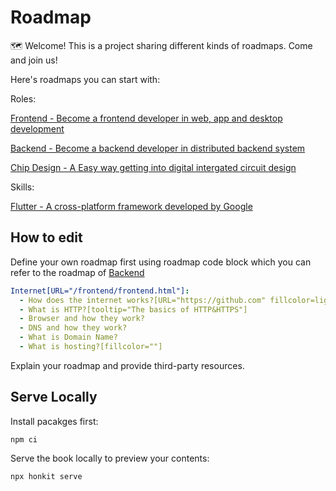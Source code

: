 # Roadmap

🗺 Welcome! This is a project sharing different kinds of roadmaps. Come and join us!

Here's roadmaps you can start with:

Roles:

[Frontend - Become a frontend developer in web, app and desktop development](/frontend/frontend.html)

[Backend - Become a backend developer in distributed backend system](/backend/backend.html)

[Chip Design - A Easy way getting into digital intergated circuit design](/chip/chip.html)

Skills:

[Flutter - A cross-platform framework developed by Google](/frontend/flutter.html)

## How to edit

Define your own roadmap first using roadmap code block which you can refer to the roadmap of [Backend](https://github.com/kleon1024/roadmap/blob/master/backend/backend.md)

```yaml
Internet[URL="/frontend/frontend.html"]:
  - How does the internet works?[URL="https://github.com" fillcolor=lightpink]
  - What is HTTP?[tooltip="The basics of HTTP&HTTPS"]
  - Browser and how they work?
  - DNS and how they work?
  - What is Domain Name?
  - What is hosting?[fillcolor=""]
```

Explain your roadmap and provide third-party resources.

## Serve Locally

Install pacakges first:
```shell
npm ci
```

Serve the book locally to preview your contents:
```shell 
npx honkit serve
```



